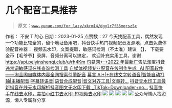 # 几个配音工具推荐

> 原文：[`www.yuque.com/for_lazy/xkrm14/dgylr7f55mqrsz5c`](https://www.yuque.com/for_lazy/xkrm14/dgylr7f55mqrsz5c)

<ne-p id="uf70be40e" data-lake-id="uf70be40e"><ne-text id="udc7a6973">作者： 不安 T 的心</ne-text></ne-p> <ne-p id="u3f46ffd1" data-lake-id="u3f46ffd1"><ne-text id="u8126d2c3">日期：2023-01-25</ne-text></ne-p> <ne-p id="u8784801b" data-lake-id="u8784801b"><ne-text id="u47f8d9a0">点赞数：</ne-text><ne-text id="u13d3cf19" ne-bold="true">27</ne-text></ne-p> <ne-hole id="uf95a5296" data-lake-id="uf95a5296"><ne-card data-card-name="hr" data-card-type="block" id="VjjEt" data-event-boundary="card"><ne-p id="ud2dfb423" data-lake-id="ud2dfb423"><ne-text id="uf0577c6e">今天找配音工具，偶然发现一个功能比较全的，留个地址备用吧，抖音快手热门视频配音发源地，点击免费体验配音神器： 视频去水印，文案提取，敏感词检测（不太准）建议</ne-text> <ne-text id="u5b7b9b8f">【】， 下载要金币【毛爷爷】录屏，音频分离可以搞定， 欢迎补充实用工具，谢谢</ne-text>[<ne-text id="u22b6a80b">https://api.peiyinshenqi.club/u/rh4Km</ne-text>](https://api.peiyinshenqi.club/u/rh4Km) [<ne-text id="udffa1a9a">句易网+-+2022 年最新广告法淘宝抖音违禁词敏感词在线查询检测工具</ne-text>](http://www.ju1.cn/) [<ne-text id="u09d0016e">自媒体视频专业配音在线制作生成 _AI 配音软件——淘金阁自媒体内容全网搜索引擎配音</ne-text>](http://www.51taojinge.com/include/voice/voice.php) [<ne-text id="uff869898">幕言 AI+|+在线文字转语音|智能自动打轴|主播配音|字幕转语音|语音合成配音|音文对齐工具|文章转...</ne-text>](https://www.muyanpeiyin.com/?uf=HvqHQAUb5ME3sYR6N67pJA) [<ne-text id="u06ca300b">抖音无水印工具</ne-text><ne-text id="u303140a1" ne-italic="true">最新抖音在线无水印解析</ne-text><ne-text id="u72cc12be">抖音图文无水印下载 _TikTok+Downloader+no...</ne-text>](https://ouotool.com/dy) [<ne-text id="u62b02d76">抖音快手在线去水印，美拍小红书去水印-短视频去水印</ne-text>](http://qsy.xiaofany.com/)</ne-p> <ne-p id="uab5d1363" data-lake-id="uab5d1363"><ne-card data-card-name="image" data-card-type="inline" id="hhBCA" data-event-boundary="card">![](img/7b778e31155d4e0f4e5b44d0c4fed77e.png)</ne-card></ne-p> <ne-p id="ub6a92916" data-lake-id="ub6a92916"><ne-card data-card-name="image" data-card-type="inline" id="L3BVf" data-event-boundary="card">![](img/2459abe065877243f00f8287fbfc6edf.png)</ne-card></ne-p> <ne-p id="u31b4fe30" data-lake-id="u31b4fe30"><ne-card data-card-name="image" data-card-type="inline" id="KKTgt" data-event-boundary="card">![](img/01a717a344a5f6c98904b34c76cca4c8.png)</ne-card></ne-p> <ne-p id="u3631b2f2" data-lake-id="u3631b2f2"><ne-card data-card-name="image" data-card-type="inline" id="b9qS5" data-event-boundary="card">![](img/a2bd4a59bcdd1139f7b04034386a6abf.png)</ne-card></ne-p> <ne-p id="ufe1a8c5f" data-lake-id="ufe1a8c5f"><ne-card data-card-name="image" data-card-type="inline" id="VTq4a" data-event-boundary="card">![](img/0760fb7b53c7c9749cc9a5184d61d71f.png)</ne-card></ne-p> <ne-hole id="u1b982c6b" data-lake-id="u1b982c6b"><ne-card data-card-name="hr" data-card-type="block" id="cz1XJ" data-event-boundary="card"><ne-p id="ub61e93af" data-lake-id="ub61e93af"><ne-text id="u1aed37e6">公众号懒人找资源，懒人专属群分享</ne-text></ne-p></ne-card></ne-hole></ne-card></ne-hole>